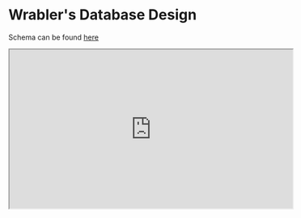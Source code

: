 # Wrabler's Database Design

Schema can be found [here](https://dbdocs.io/bdnhan182/springboard-26-wrabler?view=relationships)

<iframe width="560" height="315" src='https://dbdiagram.io/embed/650b3b8202bd1c4a5ef56151'> </iframe>